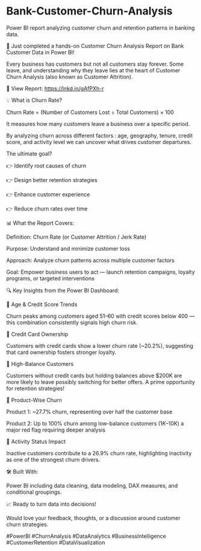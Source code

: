 # Bank-Customer-Churn-Analysis
Power BI report analyzing customer churn and retention patterns in banking data.

🎯 Just completed a hands-on Customer Churn Analysis Report on Bank Customer Data in Power BI!

Every business has customers but not all customers stay forever. Some leave, and understanding why they leave lies at the heart of Customer Churn Analysis (also known as Customer Attrition).



🔗 View Report: https://lnkd.in/gAfPXh-r



💡 What is Churn Rate?

 Churn Rate = (Number of Customers Lost ÷ Total Customers) × 100

It measures how many customers leave a business over a specific period.

 By analyzing churn across different factors : age, geography, tenure, credit score, and activity level  we can uncover what drives customer departures.



The ultimate goal?

 👉 Identify root causes of churn

 👉 Design better retention strategies

 👉 Enhance customer experience

 👉 Reduce churn rates over time



📊 What the Report Covers:

 Definition: Churn Rate (or Customer Attrition / Jerk Rate)

 Purpose: Understand and minimize customer loss

 Approach: Analyze churn patterns across multiple customer factors

 Goal: Empower business users to act — launch retention campaigns, loyalty programs, or targeted interventions



🔍 Key Insights from the Power BI Dashboard:

🔹 Age & Credit Score Trends

 Churn peaks among customers aged 51–60 with credit scores below 400 — this combination consistently signals high churn risk.

🔹 Credit Card Ownership

 Customers with credit cards show a lower churn rate (~20.2%), suggesting that card ownership fosters stronger loyalty.

🔹 High-Balance Customers

 Customers without credit cards but holding balances above $200K are more likely to leave  possibly switching for better offers. A prime opportunity for retention strategies!

🔹 Product-Wise Churn

Product 1: ~27.7% churn, representing over half the customer base

Product 2: Up to 100% churn among low-balance customers ($1K–$10K)  a major red flag requiring deeper analysis

🔹 Activity Status Impact

 Inactive customers contribute to a 26.9% churn rate, highlighting inactivity as one of the strongest churn drivers.


🛠 Built With:

 Power BI  including data cleaning, data modeling, DAX measures, and conditional groupings.



📈 Ready to turn data into decisions!

 Would love your feedback, thoughts, or a discussion around customer churn strategies.



#PowerBI #ChurnAnalysis #DataAnalytics #BusinessIntelligence #CustomerRetention #DataVisualization
